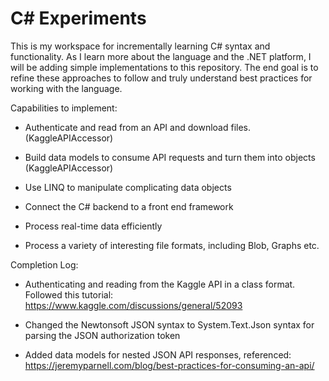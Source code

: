# C# Experiments
This is my workspace for incrementally learning C# syntax and functionality. As I learn more about the language and the .NET platform, I will be adding simple implementations to this repository. The end goal is to refine these approaches to follow and truly understand best practices for working with the language.

Capabilities to implement:
- Authenticate and read from an API and download files. (KaggleAPIAccessor)

- Build data models to consume API requests and turn them into objects (KaggleAPIAccessor)

- Use LINQ to manipulate complicating data objects

- Connect the C# backend to a front end framework

- Process real-time data efficiently

- Process a variety of interesting file formats, including Blob, Graphs etc.

Completion Log:
- Authenticating and reading from the Kaggle API in a class format. Followed this tutorial: https://www.kaggle.com/discussions/general/52093 

- Changed the Newtonsoft JSON syntax to System.Text.Json syntax for parsing the JSON authorization token

- Added data models for nested JSON API responses, referenced: https://jeremyparnell.com/blog/best-practices-for-consuming-an-api/
